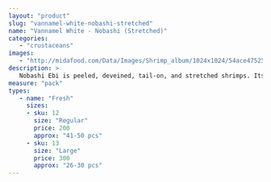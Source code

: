 ```yaml
---
layout: "product"
slug: "vannamel-white-nobashi-stretched"
name: "Vannamel White - Nobashi (Stretched)"
categories:
   - "crustaceans"
images:
   - "http://midafood.com/Data/Images/Shrimp_album/1024x1024/54ace47525b26390.jpg"
description: >
   Nobashi Ebi is peeled, deveined, tail-on, and stretched shrimps. Its sweet taste and firm texture make it perfect for Tempura.
measure: "pack"
types: 
   - name: "Fresh"
     sizes: 
     - sku: 12
       size: "Regular"
       price: 200
       approx: "41-50 pcs"
     - sku: 13
       size: "Large"
       price: 300
       approx: "26-30 pcs"
---
```

